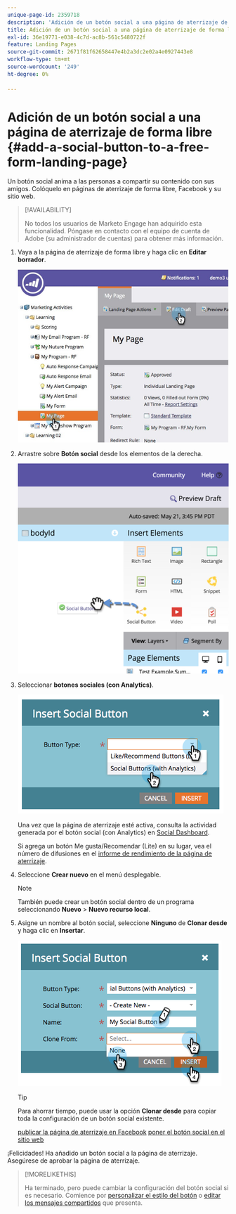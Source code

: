```yaml
---
unique-page-id: 2359718
description: 'Adición de un botón social a una página de aterrizaje de forma libre: documentos de Marketo, documentación del producto'
title: Adición de un botón social a una página de aterrizaje de forma libre
exl-id: 36e19771-e038-4c7d-ac8b-561c5480722f
feature: Landing Pages
source-git-commit: 2671f81f62658447e4b2a3dc2e02a4e0927443e8
workflow-type: tm+mt
source-wordcount: '249'
ht-degree: 0%

---
```


# Adición de un botón social a una página de aterrizaje de forma libre {#add-a-social-button-to-a-free-form-landing-page}

Un botón social anima a las personas a compartir su contenido con sus amigos. Colóquelo en páginas de aterrizaje de forma libre, Facebook y su sitio web.

>[!AVAILABILITY]
>
>No todos los usuarios de Marketo Engage han adquirido esta funcionalidad. Póngase en contacto con el equipo de cuenta de Adobe (su administrador de cuentas) para obtener más información.

1. Vaya a la página de aterrizaje de forma libre y haga clic en **Editar borrador**.

   ![](assets/scoring.jpg)

1. Arrastre sobre **Botón social** desde los elementos de la derecha.

   ![](assets/image2015-5-21-15-3a47-3a46.png)

1. Seleccionar **botones sociales (con Analytics)**.

   ![](assets/image2014-9-17-10-3a35-3a13.png)

   Una vez que la página de aterrizaje esté activa, consulta la actividad generada por el botón social (con Analytics) en [Social Dashboard](/help/marketo/product-docs/demand-generation/social/social-functions/view-social-performance.md).

   Si agrega un botón Me gusta/Recomendar (Lite) en su lugar, vea el número de difusiones en el [informe de rendimiento de la página de aterrizaje](/help/marketo/product-docs/demand-generation/landing-pages/understanding-landing-pages/landing-page-performance-report.md).

1. Seleccione **Crear nuevo** en el menú desplegable.

   >[!NOTE]
   >
   >También puede crear un botón social dentro de un programa seleccionando **Nuevo** > **Nuevo recurso local**.

1. Asigne un nombre al botón social, seleccione **Ninguno** de **Clonar desde** y haga clic en **Insertar**.

   ![](assets/image2014-9-17-10-3a35-3a26.png)

   >[!TIP]
   >
   >Para ahorrar tiempo, puede usar la opción **Clonar desde** para copiar toda la configuración de un botón social existente.

   [publicar la página de aterrizaje en Facebook](/help/marketo/product-docs/demand-generation/facebook/publish-landing-pages-to-facebook.md) [poner el botón social en el sitio web](/help/marketo/product-docs/demand-generation/social/social-functions/deploy-social-on-your-website.md)

¡Felicidades! Ha añadido un botón social a la página de aterrizaje. Asegúrese de aprobar la página de aterrizaje.

>[!MORELIKETHIS]
>
>Ha terminado, pero puede cambiar la configuración del botón social si es necesario. Comience por [personalizar el estilo del botón](/help/marketo/product-docs/demand-generation/social/configuring-social-actions/customize-social-app-button.md) o [editar los mensajes compartidos](/help/marketo/product-docs/demand-generation/social/configuring-social-actions/configure-social-sign-up-share-flow.md) que presenta.

